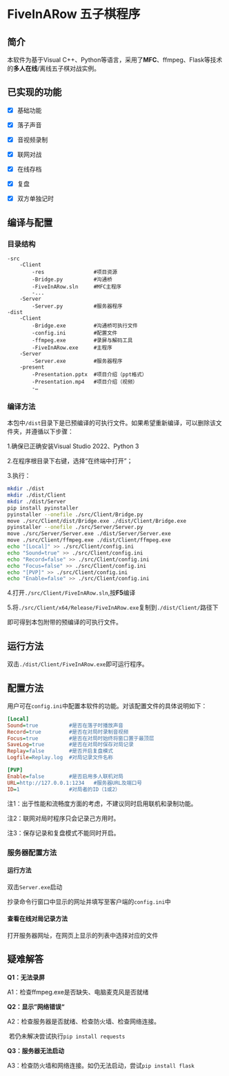 # FiveInARow 五子棋程序

## 简介

本软件为基于Visual C++、Python等语言，采用了**MFC**、ffmpeg、Flask等技术的**多人在线**/离线五子棋对战实例。

## 已实现的功能

- [x] 基础功能

- [x] 落子声音

- [x] 音视频录制

- [x] 联网对战

- [x] 在线存档

- [x] 复盘

- [x] 双方单独记时

## 编译与配置

  ### 目录结构

```
-src
	-Client
		-res				#项目资源
		-Bridge.py			#沟通桥
		-FiveInARow.sln		#MFC主程序
		-...
	-Server
		-Server.py			#服务器程序
-dist
	-Client
		-Bridge.exe			#沟通桥可执行文件
		-config.ini			#配置文件
		-ffmpeg.exe			#录屏与解码工具
		-FiveInARow.exe		#主程序
	-Server
		-Server.exe			#服务器程序
	-present
		-Presentation.pptx	#项目介绍（ppt格式）
		-Presentation.mp4	#项目介绍（视频）
		-…					
```

### 编译方法

本包中```/dist```目录下是已预编译的可执行文件。如果希望重新编译，可以删除该文件夹，并遵循以下步骤：

1.确保已正确安装Visual Studio 2022、Python 3

2.在程序根目录下右键，选择“在终端中打开”；

3.执行：

```bash
mkdir ./dist
mkdir ./dist/Client
mkdir ./dist/Server
pip install pyinstaller
pyinstaller --onefile ./src/Client/Bridge.py
move ./src/Client/dist/Bridge.exe ./dist/Client/Bridge.exe
pyinstaller --onefile ./src/Server/Server.py
move ./src/Server/Server.exe ./dist/Server/Server.exe
move ./src/Client/ffmpeg.exe ./dist/Client/ffmpeg.exe
echo "[Local]" >> ./src/Client/config.ini
echo "Sound=true" >> ./src/Client/config.ini
echo "Record=false" >> ./src/Client/config.ini
echo "Focus=false" >> ./src/Client/config.ini
echo "[PVP]" >> ./src/Client/config.ini
echo "Enable=false" >> ./src/Client/config.ini
```

4.打开```./src/Client/FiveInARow.sln```,按**F5**编译

5.将```./src/Client/x64/Release/FiveInARow.exe```复制到```./dist/Client/```路径下

即可得到本包附带的预编译的可执行文件。

## 运行方法

双击```./dist/Client/FiveInARow.exe```即可运行程序。

## 配置方法

用户可在```config.ini```中配置本软件的功能。对该配置文件的具体说明如下：

```ini
[Local]
Sound=true			#是否在落子时播放声音
Record=true			#是否在对局时录制音视频
Focus=true			#是否在对局时始终将窗口置于最顶层
SaveLog=true		#是否在对局时保存对局记录
Replay=false		#是否开启复盘模式
Logfile=Replay.log	#对局记录文件名称

[PVP]
Enable=false		#是否启用多人联机对局
URL=http://127.0.0.1:1234	#服务器URL及端口号
ID=1				#对局者的ID（1或2）
```

注1：出于性能和流畅度方面的考虑，不建议同时启用联机和录制功能。

注2：联网对局时程序只会记录己方用时。

注3：保存记录和复盘模式不能同时开启。

### 服务器配置方法

#### 运行方法

双击```Server.exe```启动

抄录命令行窗口中显示的网址并填写至客户端的```config.ini```中

#### 查看在线对局记录方法

打开服务器网址，在网页上显示的列表中选择对应的文件



## 疑难解答

**Q1：无法录屏**

A1：检查ffmpeg.exe是否缺失、电脑麦克风是否就绪

**Q2：显示”网络错误“**

A2：检查服务器是否就绪、检查防火墙、检查网络连接。

​		 若仍未解决尝试执行```pip install requests```

**Q3：服务器无法启动**

A3：检查防火墙和网络连接。如仍无法启动，尝试```pip install flask```

